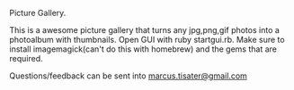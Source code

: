 Picture Gallery.

This is a awesome picture gallery that turns any jpg,png,gif photos into a photoalbum with thumbnails.
Open GUI with ruby startgui.rb. Make sure to install imagemagick(can't do this with homebrew) and the gems that are required. 


Questions/feedback can be sent into 
marcus.tisater@gmail.com




